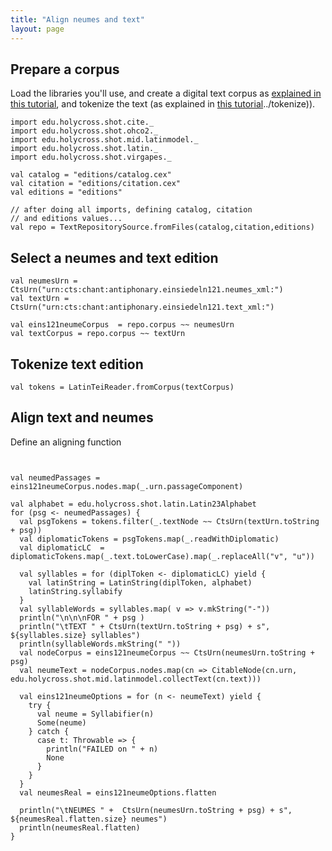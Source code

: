 ```yaml
---
title: "Align neumes and text"
layout: page
---
```



## Prepare a corpus

Load the libraries you'll use, and create a digital text corpus as [explained in this tutorial](../corpus), and tokenize the text (as explained in [this tutorial]()../tokenize)).

```tut:invisible
import edu.holycross.shot.cite._
import edu.holycross.shot.ohco2._
import edu.holycross.shot.mid.latinmodel._
import edu.holycross.shot.latin._
import edu.holycross.shot.virgapes._

val catalog = "editions/catalog.cex"
val citation = "editions/citation.cex"
val editions = "editions"
```

```tut:silent
// after doing all imports, defining catalog, citation
// and editions values...
val repo = TextRepositorySource.fromFiles(catalog,citation,editions)
```


## Select a neumes and text edition

```tut:silent
val neumesUrn = CtsUrn("urn:cts:chant:antiphonary.einsiedeln121.neumes_xml:")
val textUrn = CtsUrn("urn:cts:chant:antiphonary.einsiedeln121.text_xml:")

val eins121neumeCorpus  = repo.corpus ~~ neumesUrn
val textCorpus = repo.corpus ~~ textUrn
```


## Tokenize text edition


```tut:silent
val tokens = LatinTeiReader.fromCorpus(textCorpus)
```


## Align text and neumes

Define an aligning function

```tut:silent


val neumedPassages = eins121neumeCorpus.nodes.map(_.urn.passageComponent)

val alphabet = edu.holycross.shot.latin.Latin23Alphabet
for (psg <- neumedPassages) {
  val psgTokens = tokens.filter(_.textNode ~~ CtsUrn(textUrn.toString + psg))
  val diplomaticTokens = psgTokens.map(_.readWithDiplomatic)
  val diplomaticLC  = diplomaticTokens.map(_.text.toLowerCase).map(_.replaceAll("v", "u"))

  val syllables = for (diplToken <- diplomaticLC) yield {
    val latinString = LatinString(diplToken, alphabet)
    latinString.syllabify
  }
  val syllableWords = syllables.map( v => v.mkString("-"))
  println("\n\n\nFOR " + psg )
  println("\tTEXT " + CtsUrn(textUrn.toString + psg) + s",  ${syllables.size} syllables")
  println(syllableWords.mkString(" "))
  val nodeCorpus = eins121neumeCorpus ~~ CtsUrn(neumesUrn.toString + psg)
  val neumeText = nodeCorpus.nodes.map(cn => CitableNode(cn.urn, edu.holycross.shot.mid.latinmodel.collectText(cn.text)))

  val eins121neumeOptions = for (n <- neumeText) yield {
    try {
      val neume = Syllabifier(n)
      Some(neume)
    } catch {
      case t: Throwable => {
        println("FAILED on " + n)
        None
      }
    }
  }
  val neumesReal = eins121neumeOptions.flatten

  println("\tNEUMES " +  CtsUrn(neumesUrn.toString + psg) + s", ${neumesReal.flatten.size} neumes")
  println(neumesReal.flatten)
}


```
